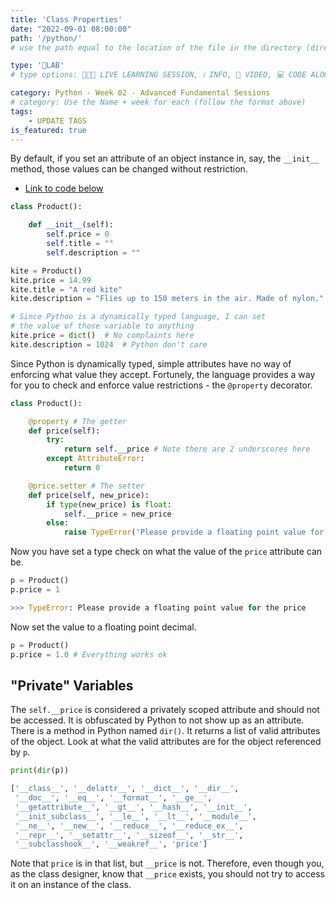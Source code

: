 ```yaml
---
title: 'Class Properties'
date: "2022-09-01 08:00:00"
path: '/python/'
# use the path equal to the location of the file in the directory (directory structure)

type: '🥼LAB'
# type options: 👩🏽‍🏫 LIVE LEARNING SESSION, ℹ️ INFO, 🎥 VIDEO, 💻 CODE ALONG, 🥼LAB, ↩️ REVIEW/NOTES, 👥 GROUP LEARNING, 👷🏼‍♂️ GROUP PROJECT, 🧠 ASSESSMENT, 📝 ASSIGNMENT

category: Python - Week 02 - Advanced Fundamental Sessions
# category: Use the Name + week for each (follow the format above)
tags:
    - UPDATE TAGS
is_featured: true
---
```


By default, if you set an attribute of an object instance in, say, the `__init__` method, those values can be changed without restriction.

- <a href="https://replit.com/@callmedrt/Class-Properties-Python#main.py" target="_blank">Link to code below</a>

```py
class Product():

    def __init__(self):
        self.price = 0
        self.title = ""
        self.description = ""

kite = Product()
kite.price = 14.99
kite.title = "A red kite"
kite.description = "Flies up to 150 meters in the air. Made of nylon."

# Since Python is a dynamically typed language, I can set
# the value of those variable to anything
kite.price = dict()  # No complaints here
kite.description = 1024  # Python don't care
```

Since Python is dynamically typed, simple attributes have no way of enforcing what value they accept. Fortunely, the language provides a way for you to check and enforce value restrictions - the `@property` decorator.

```py
class Product():

    @property # The getter
    def price(self):
        try:
            return self.__price # Note there are 2 underscores here
        except AttributeError:
            return 0

    @price.setter # The setter
    def price(self, new_price):
        if type(new_price) is float:
            self.__price = new_price
        else:
            raise TypeError('Please provide a floating point value for the price')
```

Now you have set a type check on what the value of the `price` attribute can be.

```py
p = Product()
p.price = 1

>>> TypeError: Please provide a floating point value for the price
```

Now set the value to a floating point decimal.

```py
p = Product()
p.price = 1.0 # Everything works ok
```

## "Private" Variables

The `self.__price` is considered a privately scoped attribute and should not be accessed. It is obfuscated by Python to not show up as an attribute. There is a method in Python named `dir()`. It returns a list of valid attributes of the object. Look at what the valid attributes are for the object referenced by `p`.

```py
print(dir(p))

['__class__', '__delattr__', '__dict__', '__dir__',
 '__doc__', '__eq__', '__format__', '__ge__',
 '__getattribute__', '__gt__', '__hash__', '__init__',
 '__init_subclass__', '__le__', '__lt__', '__module__',
 '__ne__', '__new__', '__reduce__', '__reduce_ex__',
 '__repr__', '__setattr__', '__sizeof__', '__str__',
 '__subclasshook__', '__weakref__', 'price']
```

Note that `price` is in that list, but `__price` is not. Therefore, even though you, as the class designer, know that `__price` exists, you should not try to access it on an instance of the class.
